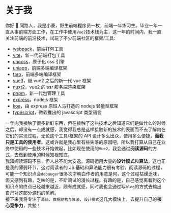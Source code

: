 # 关于我

你好 👋 同路人，我是小豪，野生前端程序员一枚，前端一年练习生。毕业一年一直从事前端方面工作，在工作中使用`Vue2`技术栈为主，这一年的时间内，我一直关注前端的前沿技术，试玩了不少前端社区的框架/工具:

- [webpack](https://github.com/webpack/webpack)，前端打包工具
- [vite](https://github.com/vitejs/vite)，新一代前端打包工具
- [unocss](https://github.com/unocss/unocss)，原子化 css 引擎
- [uniapp](https://github.com/dcloudio/uni-app)，前端多端编译框架
- [taro](https://github.com/NervJS/taro)，前端多端编译框架
- [vue3](https://github.com/vuejs/core)，继 vue2 之后的新一代 vue 框架
- [nuxt2](https://github.com/nuxt/nuxt.js)，vue2 的 ssr 服务端渲染框架
- [pnpm](https://github.com/pnpm/pnpm)，新一代包管理工具
- [express](https://github.com/expressjs/express)，nodejs 框架
- [koa](https://github.com/koajs/koa)，由 express 原班人马打造的 nodejs 轻量型框架
- [typescript](https://github.com/microsoft/TypeScript)，微软推出的 javascript 类型语言

一年内我接触了很多新鲜东西，但在接触了这些技术之后知道它们是做什么的时候之后，却没有一点成就感，我觉得我总是这样接触新的技术的表面而不去了解内在它们的实现过程，无论这个工具/框架的 API 设计多么出众，使用多么便捷，**而我只是工具的使用者**。这或许就是我心里有些失落的原因吧，所以我打算从自己在业务中使用的一些技术开始做起，比如现在使用的`Vue2`，我会通过**阅读源码**的方式，去做到使用的时候知根知底。  
我知阅读源码不易，但人总不能太安逸。源码运用大量的**设计模式**和**算法**，这也正是我的薄弱环节，这对阅读者的 JS 基础和算法能力很有考验，阅读源码的过程，可能一个知识点会`debuuger`很多次才明白作者的用意是何，这个过程枯燥乏味，但又感到有趣，乏味的是，不断调试的漫长过程。有趣的是，自己感觉离看到这个知识点的终点已经越来越近，颇有成就感，同时我也会通过写`blog`的方式去输出自己对这部分源码的见解。  
接下来我将专注于`源码`、`数据结构与算法`、`设计模式`这几大模块上，去提升自己的**核心竞争力**，共勉！
<TheEnd />
